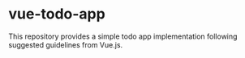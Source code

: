 # vue-todo-app
 This repository provides a simple todo app implementation following  suggested guidelines from Vue.js.
